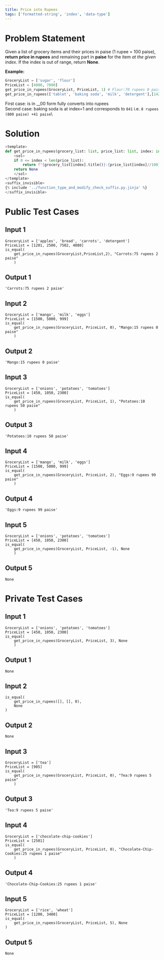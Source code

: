 ```yaml
---
title: Price into Rupees
tags: ['formatted-string', 'index', 'data-type']
---
```


# Problem Statement

Given a list of grocery items and their prices in paise (1 rupee = 100 paise), **return price in rupees** and remaining part in **paise** for the item *at the given index*. If the index is out of range, return **None**.

**Example:**
```python
GroceryList = ['sugar', 'flour']
PriceList = [4000, 7000]
get_price_in_rupees(GroceryList, PriceList, 1) # Flour:70 rupees 0 paise
get_price_in_rupees(['tablet', 'baking soda', 'milk', 'detergent'],[142, 841, 7621, 2221],1) # Baking Soda:8 rupees 41 paise
```
First case: is in __00 form fully converts into rupees\
Second case: baking soda is at index=1 and corresponds to `841` i.e. `8 rupees (800 paise) +41 paise`\


# Solution

```python test.py -r 'python test.py'
<template>
def get_price_in_rupees(grocery_list: list, price_list: list, index: int) -> str:
    <sol>
    if 0 <= index < len(price_list):
        return f"{grocery_list[index].title()}:{price_list[index]//100} rupees {price_list[index]%100} paise"
    return None
    </sol>
</template>
<suffix_invisible>
{% include '../function_type_and_modify_check_suffix.py.jinja' %}
</suffix_invisible>
```

# Public Test Cases

## Input 1

```
GroceryList = ['apples', 'bread', 'carrots', 'detergent']
PriceList = [1201, 2500, 7502, 4080]
is_equal(
    get_price_in_rupees(GroceryList,PriceList,2), "Carrots:75 rupees 2 paise"
    )
```

## Output 1

```
'Carrots:75 rupees 2 paise'
```

## Input 2

```
GroceryList = ['mango', 'milk', 'eggs']
PriceList = [1500, 5000, 999]
is_equal(
    get_price_in_rupees(GroceryList, PriceList, 0), "Mango:15 rupees 0 paise"
    )
```

## Output 2

```
'Mango:15 rupees 0 paise'
```

## Input 3

```
GroceryList = ['onions', 'potatoes', 'tomatoes']
PriceList = [450, 1050, 2300]
is_equal(
    get_price_in_rupees(GroceryList, PriceList, 1), "Potatoes:10 rupees 50 paise"
    )
```

## Output 3

```
'Potatoes:10 rupees 50 paise'
```

## Input 4

```
GroceryList = ['mango', 'milk', 'eggs']
PriceList = [1500, 5000, 999]
is_equal(
    get_price_in_rupees(GroceryList, PriceList, 2), "Eggs:9 rupees 99 paise"
    )
```

## Output 4

```
'Eggs:9 rupees 99 paise'
```

## Input 5

```
GroceryList = ['onions', 'potatoes', 'tomatoes']
PriceList = [450, 1050, 2300]
is_equal(
    get_price_in_rupees(GroceryList, PriceList, -1), None
    )
```

## Output 5

```
None
```

# Private Test Cases

## Input 1

```
GroceryList = ['onions', 'potatoes', 'tomatoes']
PriceList = [450, 1050, 2300]
is_equal(
    get_price_in_rupees(GroceryList, PriceList, 3), None
    )
```

## Output 1

```
None
```

## Input 2

```
is_equal(
    get_price_in_rupees([], [], 0),
    None
)
```

## Output 2

```
None
```

## Input 3

```
GroceryList = ['tea']
PriceList = [905]
is_equal(
    get_price_in_rupees(GroceryList, PriceList, 0), "Tea:9 rupees 5 paise"
    )
```

## Output 3

```
'Tea:9 rupees 5 paise'
```

## Input 4

```
GroceryList = ['chocolate-chip-cookies']
PriceList = [2501]
is_equal(
    get_price_in_rupees(GroceryList, PriceList, 0), "Chocolate-Chip-Cookies:25 rupees 1 paise"
    )
```

## Output 4

```
'Chocolate-Chip-Cookies:25 rupees 1 paise'
```

## Input 5

```
GroceryList = ['rice', 'wheat']
PriceList = [1200, 3400]
is_equal(
    get_price_in_rupees(GroceryList, PriceList, 5), None
)
```

## Output 5

```
None
```
    
